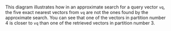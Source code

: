 # 

This diagram illustrates how in an approximate search for a query vector `vq`​, the five exact nearest vectors from `vq` are not the ones found by the approximate search. You can see that one of the vectors in partition number 4 is closer to `vq` than one of the retrieved vectors in partition number 3.

